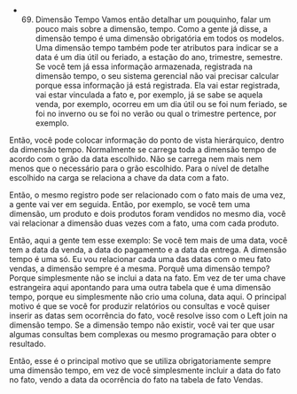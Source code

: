 - 69. Dimensão Tempo
Vamos então detalhar um pouquinho, falar um pouco mais sobre a dimensão, tempo.
Como a gente já disse, a dimensão tempo é uma dimensão obrigatória em todos os modelos. Uma dimensão tempo também pode ter atributos para indicar se a data é um dia útil ou feriado, a estação do ano, trimestre, semestre. Se você tem já essa informação armazenada, registrada na dimensão tempo, o seu sistema gerencial não vai precisar calcular porque essa informação já está registrada. Ela vai estar registrada, vai estar vinculada a fato e, por exemplo, já se sabe se aquela venda, por exemplo, ocorreu em um dia útil ou se foi num feriado, se foi no inverno ou se foi no verão ou qual o trimestre pertence, por exemplo.

Então, você pode colocar informação do ponto de vista hierárquico, dentro da dimensão tempo. Normalmente se carrega toda a dimensão tempo de acordo com o grão da data escolhido. Não se carrega nem mais nem menos que o necessário para o grão escolhido. Para o nível de detalhe escolhido na carga se relaciona a chave da data com a fato.

Então, o mesmo registro pode ser relacionado com o fato mais de uma vez, a gente vai ver em seguida. Então, por exemplo, se você tem uma dimensão, um produto e dois produtos foram vendidos no mesmo dia, você vai relacionar a dimensão duas vezes com a fato, uma com cada produto.

Então, aqui a gente tem esse exemplo: 
Se você tem mais de uma data, você tem a data da venda, a data do pagamento e a data da entrega. A dimensão tempo é uma só. Eu vou relacionar cada uma das datas com o meu fato vendas, a dimensão sempre é a mesma.
Porquê uma dimensão tempo? Porque simplesmente não se inclui a data na fato.
Em vez de ter uma chave estrangeira aqui apontando para uma outra tabela que é uma dimensão tempo, porque eu simplesmente não crio uma coluna, data aqui. O principal motivo é que se você for produzir relatórios ou consultas e você quiser inserir as datas sem ocorrência do fato, você resolve isso com o Left join na dimensão tempo.
Se a dimensão tempo não existir, você vai ter que usar algumas consultas bem complexas ou mesmo programação para obter o resultado.

Então, esse é o principal motivo que se utiliza obrigatoriamente sempre uma dimensão tempo, em vez de você simplesmente incluir a data do fato no fato, vendo a data da ocorrência do fato na tabela de fato Vendas.